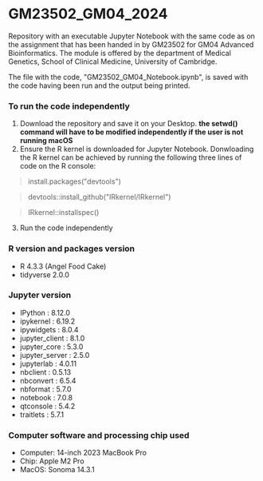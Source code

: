 # GM23502_GM04_2024
Repository with an executable Jupyter Notebook with the same code as on the assignment that has been handed in by GM23502 for GM04 Advanced Bioinformatics. The module is offered by the department of Medical Genetics, School of Clinical Medicine, University of Cambridge.

The file with the code, "GM23502_GM04_Notebook.ipynb", is saved with the code having been run and the output being printed. 

### To run the code independently

1. Download the repository and save it on your Desktop. **the setwd() command will have to be modified independently if the user is not running macOS**
2. Ensure the R kernel is downloaded for Jupyter Notebook. Donwloading the R kernel can be achieved by running the following three lines of code on the R console:

> install.packages("devtools")

> devtools::install_github("IRkernel/IRkernel")

> IRkernel::installspec()

3. Run the code independently

### R version and packages version

- R 4.3.3 (Angel Food Cake)
- tidyverse 2.0.0 

### Jupyter version

- IPython          : 8.12.0
- ipykernel        : 6.19.2
- ipywidgets       : 8.0.4
- jupyter_client   : 8.1.0
- jupyter_core     : 5.3.0
- jupyter_server   : 2.5.0
- jupyterlab       : 4.0.11
- nbclient         : 0.5.13
- nbconvert        : 6.5.4
- nbformat         : 5.7.0
- notebook         : 7.0.8
- qtconsole        : 5.4.2
- traitlets        : 5.7.1

### Computer software and processing chip used

- Computer: 14-inch 2023 MacBook Pro
- Chip: Apple M2 Pro
- MacOS: Sonoma 14.3.1
